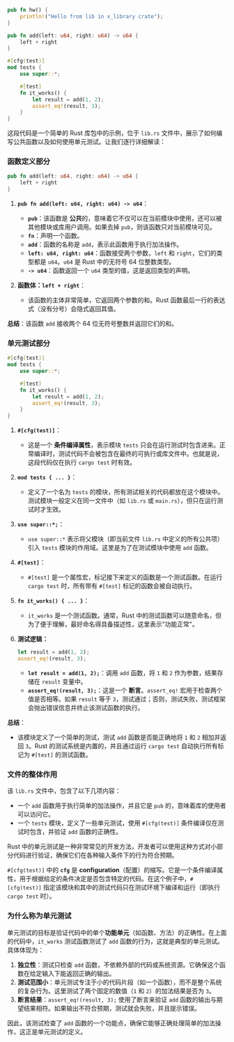 ```rust
pub fn hw() {
    println!("Hello from lib in x_library crate");
}

pub fn add(left: u64, right: u64) -> u64 {
    left + right
}

#[cfg(test)]
mod tests {
    use super::*;

    #[test]
    fn it_works() {
        let result = add(1, 2);
        assert_eq!(result, 3);
    }
}
```

这段代码是一个简单的 Rust 库包中的示例，位于 `lib.rs` 文件中，展示了如何编写公共函数以及如何使用单元测试。让我们逐行详细解读：

### 函数定义部分

```rust
pub fn add(left: u64, right: u64) -> u64 {
    left + right
}
```

1. **`pub fn add(left: u64, right: u64) -> u64`**：
   - **`pub`**：该函数是 **公共**的，意味着它不仅可以在当前模块中使用，还可以被其他模块或库用户调用。如果去掉 `pub`，则该函数只对当前模块可见。
   - **`fn`**：声明一个函数。
   - **`add`**：函数的名称是 `add`，表示此函数用于执行加法操作。
   - **`left: u64, right: u64`**：函数接受两个参数，`left` 和 `right`，它们的类型都是 `u64`。`u64` 是 Rust 中的无符号 64 位整数类型。
   - **`-> u64`**：函数返回一个 `u64` 类型的值，这是返回类型的声明。
   
2. **函数体：`left + right`**：
   - 该函数的主体非常简单，它返回两个参数的和。Rust 函数最后一行的表达式（没有分号）会隐式返回其值。

**总结**：该函数 `add` 接收两个 64 位无符号整数并返回它们的和。

### 单元测试部分

```rust
#[cfg(test)]
mod tests {
    use super::*;

    #[test]
    fn it_works() {
        let result = add(1, 2);
        assert_eq!(result, 3);
    }
}
```

1. **`#[cfg(test)]`**：
   - 这是一个 **条件编译属性**，表示模块 `tests` 只会在运行测试时包含进来。正常编译时，测试代码不会被包含在最终的可执行或库文件中。也就是说，这段代码仅在执行 `cargo test` 时有效。

2. **`mod tests { ... }`**：
   - 定义了一个名为 `tests` 的模块，所有测试相关的代码都放在这个模块中。测试模块一般定义在同一文件中（如 `lib.rs` 或 `main.rs`），但只在运行测试时才生效。
   
3. **`use super::*;`**：
   - `use super::*` 表示将父模块（即当前文件 `lib.rs` 中定义的所有公共项）引入 `tests` 模块的作用域。这里是为了在测试模块中使用 `add` 函数。

4. **`#[test]`**：
   - `#[test]` 是一个属性宏，标记接下来定义的函数是一个测试函数。在运行 `cargo test` 时，所有带有 `#[test]` 标记的函数会被自动执行。
   
5. **`fn it_works() { ... }`**：
   - `it_works` 是一个测试函数。通常，Rust 中的测试函数可以随意命名，但为了便于理解，最好命名得具备描述性，这里表示"功能正常"。

6. **测试逻辑：**
   ```rust
   let result = add(1, 2);
   assert_eq!(result, 3);
   ```
   - **`let result = add(1, 2);`**：调用 `add` 函数，将 `1` 和 `2` 作为参数，结果存储在 `result` 变量中。
   - **`assert_eq!(result, 3);`**：这是一个 **断言**。`assert_eq!` 宏用于检查两个值是否相等。如果 `result` 等于 `3`，测试通过；否则，测试失败，测试框架会抛出错误信息并终止该测试函数的执行。

**总结**：
- 该模块定义了一个简单的测试，测试 `add` 函数是否能正确地将 `1` 和 `2` 相加并返回 `3`。Rust 的测试系统是内置的，并且通过运行 `cargo test` 自动执行所有标记为 `#[test]` 的测试函数。

### 文件的整体作用

该 `lib.rs` 文件中，包含了以下几项内容：
- 一个 `add` 函数用于执行简单的加法操作，并且它是 `pub` 的，意味着库的使用者可以访问它。
- 一个 `tests` 模块，定义了一些单元测试，使用 `#[cfg(test)]` 条件编译仅在测试时包含，并验证 `add` 函数的正确性。

Rust 中的单元测试是一种非常常见的开发方法，开发者可以使用这种方式对小部分代码进行验证，确保它们在各种输入条件下的行为符合预期。


`#[cfg(test)]` 中的 **`cfg`** 是 **configuration**（配置）的缩写。它是一个条件编译属性，用于根据给定的条件决定是否包含特定的代码。在这个例子中，`#[cfg(test)]` 指定该模块和其中的测试代码只在测试环境下编译和运行（即执行 `cargo test` 时）。

### 为什么称为**单元测试**

单元测试的目标是验证代码中的单个**功能单元**（如函数、方法）的正确性。在上面的代码中，`it_works` 测试函数测试了 `add` 函数的行为，这就是典型的单元测试。具体体现为：

1. **独立性**：测试只检查 `add` 函数，不依赖外部的代码或系统资源。它确保这个函数在给定输入下能返回正确的输出。
2. **测试范围小**：单元测试专注于小的代码片段（如一个函数），而不是整个系统的复杂行为。这里测试了两个固定的数值（`1` 和 `2`）的加法结果是否为 `3`。
3. **断言结果**：`assert_eq!(result, 3);` 使用了断言来验证 `add` 函数的输出与期望结果相符。如果输出不符合预期，测试就会失败，并且提示错误。

因此，该测试检查了 `add` 函数的一个功能点，确保它能够正确处理简单的加法操作，这正是单元测试的定义。
